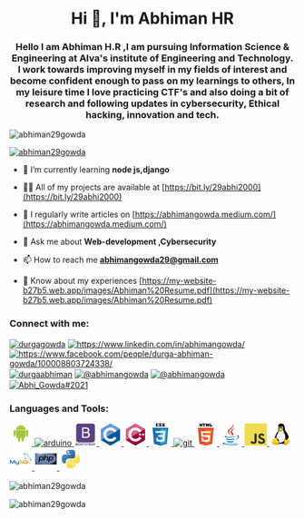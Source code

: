 <h1 align="center">Hi 👋, I'm Abhiman HR</h1>
<h3 align="center">Hello I am Abhiman H.R ,I am pursuing Information Science & Engineering at Alva's institute of Engineering and Technology. I work towards improving myself in my fields of interest and become confident enough to pass on my learnings to others, In my leisure time I love practicing CTF's and also doing a bit of research and following updates in cybersecurity, Ethical hacking, innovation and tech.</h3>

<p align="left"> <img src="https://komarev.com/ghpvc/?username=abhiman29gowda&label=Profile%20views&color=0e75b6&style=flat" alt="abhiman29gowda" /> </p>

<p align="left"> <a href="https://github.com/ryo-ma/github-profile-trophy"><img src="https://github-profile-trophy.vercel.app/?username=abhiman29gowda" alt="abhiman29gowda" /></a> </p>

- 🌱 I’m currently learning **node js,django**

- 👨‍💻 All of my projects are available at [https://bit.ly/29abhi2000](https://bit.ly/29abhi2000)

- 📝 I regularly write articles on [https://abhimangowda.medium.com/](https://abhimangowda.medium.com/)

- 💬 Ask me about **Web-development ,Cybersecurity**

- 📫 How to reach me **abhimangowda29@gmail.com**

- 📄 Know about my experiences [https://my-website-b27b5.web.app/images/Abhiman%20Resume.pdf](https://my-website-b27b5.web.app/images/Abhiman%20Resume.pdf)

<h3 align="left">Connect with me:</h3>
<p align="left">
<a href="https://twitter.com/durgagowda" target="blank"><img align="center" src="https://raw.githubusercontent.com/rahuldkjain/github-profile-readme-generator/master/src/images/icons/Social/twitter.svg" alt="durgagowda" height="30" width="40" /></a>
<a href="https://linkedin.com/in/https://www.linkedin.com/in/abhimangowda/" target="blank"><img align="center" src="https://raw.githubusercontent.com/rahuldkjain/github-profile-readme-generator/master/src/images/icons/Social/linked-in-alt.svg" alt="https://www.linkedin.com/in/abhimangowda/" height="30" width="40" /></a>
<a href="https://fb.com/https://www.facebook.com/people/durga-abhiman-gowda/100008803724338/" target="blank"><img align="center" src="https://raw.githubusercontent.com/rahuldkjain/github-profile-readme-generator/master/src/images/icons/Social/facebook.svg" alt="https://www.facebook.com/people/durga-abhiman-gowda/100008803724338/" height="30" width="40" /></a>
<a href="https://instagram.com/durgaabhiman" target="blank"><img align="center" src="https://raw.githubusercontent.com/rahuldkjain/github-profile-readme-generator/master/src/images/icons/Social/instagram.svg" alt="durgaabhiman" height="30" width="40" /></a>
<a href="https://medium.com/@abhimangowda" target="blank"><img align="center" src="https://raw.githubusercontent.com/rahuldkjain/github-profile-readme-generator/master/src/images/icons/Social/medium.svg" alt="@abhimangowda" height="30" width="40" /></a>
<a href="https://www.hackerrank.com/@abhimangowda" target="blank"><img align="center" src="https://raw.githubusercontent.com/rahuldkjain/github-profile-readme-generator/master/src/images/icons/Social/hackerrank.svg" alt="@abhimangowda" height="30" width="40" /></a>
<a href="https://discord.gg/Abhi_Gowda#2021" target="blank"><img align="center" src="https://raw.githubusercontent.com/rahuldkjain/github-profile-readme-generator/master/src/images/icons/Social/discord.svg" alt="Abhi_Gowda#2021" height="30" width="40" /></a>
</p>

<h3 align="left">Languages and Tools:</h3>
<p align="left"> <a href="https://developer.android.com" target="_blank"> <img src="https://raw.githubusercontent.com/devicons/devicon/master/icons/android/android-original-wordmark.svg" alt="android" width="40" height="40"/> </a> <a href="https://www.arduino.cc/" target="_blank"> <img src="https://cdn.worldvectorlogo.com/logos/arduino-1.svg" alt="arduino" width="40" height="40"/> </a> <a href="https://getbootstrap.com" target="_blank"> <img src="https://raw.githubusercontent.com/devicons/devicon/master/icons/bootstrap/bootstrap-plain-wordmark.svg" alt="bootstrap" width="40" height="40"/> </a> <a href="https://www.cprogramming.com/" target="_blank"> <img src="https://raw.githubusercontent.com/devicons/devicon/master/icons/c/c-original.svg" alt="c" width="40" height="40"/> </a> <a href="https://www.w3schools.com/cpp/" target="_blank"> <img src="https://raw.githubusercontent.com/devicons/devicon/master/icons/cplusplus/cplusplus-original.svg" alt="cplusplus" width="40" height="40"/> </a> <a href="https://www.w3schools.com/css/" target="_blank"> <img src="https://raw.githubusercontent.com/devicons/devicon/master/icons/css3/css3-original-wordmark.svg" alt="css3" width="40" height="40"/> </a> <a href="https://git-scm.com/" target="_blank"> <img src="https://www.vectorlogo.zone/logos/git-scm/git-scm-icon.svg" alt="git" width="40" height="40"/> </a> <a href="https://www.w3.org/html/" target="_blank"> <img src="https://raw.githubusercontent.com/devicons/devicon/master/icons/html5/html5-original-wordmark.svg" alt="html5" width="40" height="40"/> </a> <a href="https://www.java.com" target="_blank"> <img src="https://raw.githubusercontent.com/devicons/devicon/master/icons/java/java-original.svg" alt="java" width="40" height="40"/> </a> <a href="https://developer.mozilla.org/en-US/docs/Web/JavaScript" target="_blank"> <img src="https://raw.githubusercontent.com/devicons/devicon/master/icons/javascript/javascript-original.svg" alt="javascript" width="40" height="40"/> </a> <a href="https://www.linux.org/" target="_blank"> <img src="https://raw.githubusercontent.com/devicons/devicon/master/icons/linux/linux-original.svg" alt="linux" width="40" height="40"/> </a> <a href="https://www.mysql.com/" target="_blank"> <img src="https://raw.githubusercontent.com/devicons/devicon/master/icons/mysql/mysql-original-wordmark.svg" alt="mysql" width="40" height="40"/> </a> <a href="https://www.php.net" target="_blank"> <img src="https://raw.githubusercontent.com/devicons/devicon/master/icons/php/php-original.svg" alt="php" width="40" height="40"/> </a> <a href="https://www.python.org" target="_blank"> <img src="https://raw.githubusercontent.com/devicons/devicon/master/icons/python/python-original.svg" alt="python" width="40" height="40"/> </a> </p>

<p><img align="center" src="https://github-readme-stats.vercel.app/api/top-langs?username=abhiman29gowda&show_icons=true&locale=en&layout=compact" alt="abhiman29gowda" /></p>

<p><img align="center" src="https://github-readme-streak-stats.herokuapp.com/?user=abhiman29gowda&" alt="abhiman29gowda" /></p>
